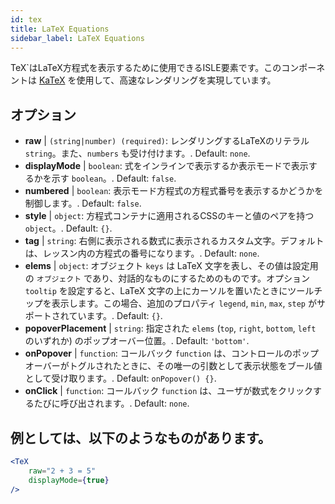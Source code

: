 ```yaml
---
id: tex
title: LaTeX Equations
sidebar_label: LaTeX Equations
---
```


TeX`はLaTeX方程式を表示するために使用できるISLE要素です。このコンポーネントは [KaTeX](https://github.com/Khan/KaTeX) を使用して、高速なレンダリングを実現しています。

## オプション

* __raw__ | `(string|number) (required)`: レンダリングするLaTeXのリテラル `string`。また、`numbers` も受け付けます。. Default: `none`.
* __displayMode__ | `boolean`: 式をインラインで表示するか表示モードで表示するかを示す `boolean`。. Default: `false`.
* __numbered__ | `boolean`: 表示モード方程式の方程式番号を表示するかどうかを制御します。. Default: `false`.
* __style__ | `object`: 方程式コンテナに適用されるCSSのキーと値のペアを持つ `object`。. Default: `{}`.
* __tag__ | `string`: 右側に表示される数式に表示されるカスタム文字。デフォルトは、レッスン内の方程式の番号になります。. Default: `none`.
* __elems__ | `object`: オブジェクト `keys` は LaTeX 文字を表し、その値は設定用の `オブジェクト` であり、対話的なものにするためのものです。オプション `tooltip` を設定すると、LaTeX 文字の上にカーソルを置いたときにツールチップを表示します。この場合、追加のプロパティ `legend`, `min`, `max`, `step` がサポートされています。. Default: `{}`.
* __popoverPlacement__ | `string`: 指定された `elems` (`top`, `right`, `bottom`, `left` のいずれか) のポップオーバー位置。. Default: `'bottom'`.
* __onPopover__ | `function`: コールバック `function` は、コントロールのポップオーバーがトグルされたときに、その唯一の引数として表示状態をブール値として受け取ります。. Default: `onPopover() {}`.
* __onClick__ | `function`: コールバック `function` は、ユーザが数式をクリックするたびに呼び出されます。. Default: `none`.


## 例としては、以下のようなものがあります。

```jsx live
<TeX
    raw="2 + 3 = 5"
    displayMode={true}
/>
```



